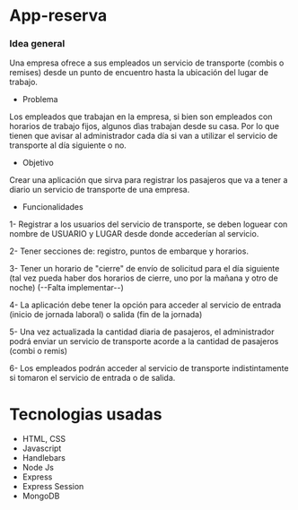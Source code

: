 # App-reserva
### Idea general

Una empresa ofrece a sus empleados un servicio de transporte (combis o remises) desde un punto de encuentro hasta la ubicación del lugar de trabajo.

- Problema

Los empleados que trabajan en la empresa, si bien son empleados con horarios de trabajo fijos, algunos dìas trabajan desde su casa.
Por lo que tienen que avisar al administrador cada día si van a utilizar el servicio de transporte al día siguiente o no.

- Objetivo

Crear una aplicación que sirva para registrar los pasajeros que va a tener a diario un servicio de transporte de una empresa.

- Funcionalidades

1- Registrar a los usuarios del servicio de transporte, se deben loguear con nombre de USUARIO y LUGAR desde donde accederían al servicio.

2- Tener secciones de: registro, puntos de embarque y horarios.

3- Tener un horario de "cierre" de envío de solicitud para el día siguiente (tal vez pueda haber dos horarios de cierre, uno por la mañana y otro de noche) (--Falta implementar--)

4- La aplicación debe tener la opción para acceder al servicio de entrada (inicio de jornada laboral) o salida (fin de la jornada)

5- Una vez actualizada la cantidad diaria de pasajeros, el administrador podrá enviar un servicio de transporte acorde a la cantidad de pasajeros (combi o remis)

6- Los empleados podrán acceder al servicio de transporte indistintamente si tomaron el servicio de entrada o de salida.

# Tecnologias usadas
- HTML, CSS
- Javascript
- Handlebars
- Node Js
- Express
- Express Session
- MongoDB
